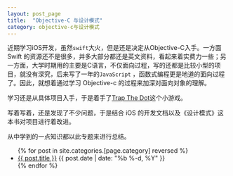 ```yaml
---
layout: post_page
title:  "Objective-C 与设计模式"
category: objective-c与设计模式
---
```


近期学习iOS开发，虽然`swift`大火，但是还是决定从Objective-C入手。一方面 Swift 的资源还不是很多，并多大部分都还是英文资料，看起来着实费力一些；另一方面，大学时期用的主要是C语言，不仅面向过程，写的还都是比较小型的项目，就没有深究，后来写了一年的`JavaScript` ，函数式编程更是地道的面向过程了。因此，就想着通过学习 Objective-c 的过程来加深对面向对象的理解。

学习还是从具体项目入手，于是着手了[Trap The Dot](https://github.com/reeonce/Trap-The-Dot---iOS)这个小游戏。

写着写着，还是发现了不少问题，于是结合 iOS 的开发文档以及《设计模式》这本书对项目进行着改进。

从中学到的一点知识都以此专题来进行总结。

<ul class="posts">
{% for post in site.categories.[page.category] reversed %}
      <li>
        <a class="post-link" href="{{ post.url | prepend: site.baseurl }}">{{ post.title }}</a>
        <span class="post-date">{{ post.date | date: "%b %-d, %Y" }}</span>
      </li>
{% endfor %}
</ul>